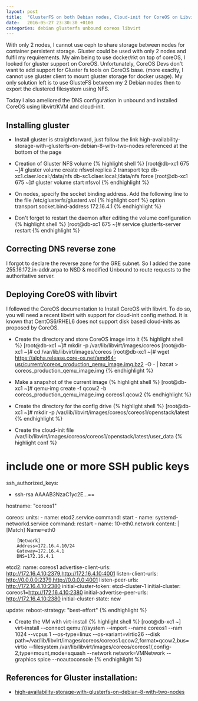 ```yaml
---
layout: post
title:  "GlusterFS on both Debian nodes, Cloud-init for CoreOS on Libvirt"
date:   2016-05-27 23:30:30 +0100
categories: debian glusterfs unbound coreos libvirt
---
```


With only 2 nodes, I cannot use ceph to share storage between nodes for container persistent storage. Gluster could be used with only 2 nodes and fulfil my requirements. My aim being to use docker/rkt on top of coreOS, I looked for gluster support on CoreOS. Unfortunately, CoreOS Devs don't want to add support for Gluster fs tools on CoreOS base. (more exaclty, I cannot use gluster client to mount gluster storage for docker usage). My only solution left is to use GlusteFS between my 2 Debian nodes then to export the clustered filesystem using NFS.

Today I also ameliored the DNS configuration in unbound and installed CoreOS using libvirt/KVM and cloud-init.

## Installing gluster
- Install gluster is straightforward, just follow the link high-availability-storage-with-glusterfs-on-debian-8-with-two-nodes referenced at the bottom of the page

- Creation of Gluster NFS volume
{% highlight shell %}
[root@db-xc1 675 ~]# gluster volume create nfsvol replica 2 transport tcp db-xc1.claer.local:/data/nfs db-sc1.claer.local:/data/nfs force
[root@db-xc1 675 ~]# gluster volume start  nfsvol
{% endhighlight %}

- On nodes, specify the socket binding address. Add the following line to the file /etc/glusterfs/glusterd.vol
{% highlight conf %}
option transport.socket.bind-address 172.16.4.1
{% endhighlight %}

- Don't forget to restart the daemon after editing the volume configuration
{% highlight shell %}
[root@db-xc1 675 ~]# service glusterfs-server restart
{% endhighlight %}

## Correcting DNS reverse zone
I forgot to declare the reverse zone for the GRE subnet. So I added the zone 255.16.172.in-addr.arpa to NSD & modified Unbound to route requests to the authoritative server.

## Deploying CoreOS with libvirt
I followed the CoreOS documentation to Install CoreOS with libvirt. To do so, you will need a recent libvirt with support for cloud-init config method. It is known that CentOS6/RHEL6 does not support disk based cloud-inits as proposed by CoreOS.

- Create the directory and store CoreOS image into it
{% highlight shell %}
[root@db-xc1 ~]# mkdir -p /var/lib/libvirt/images/coreos
[root@db-xc1 ~]# cd /var/lib/libvirt/images/coreos
[root@db-xc1 ~]# wget https://alpha.release.core-os.net/amd64-usr/current/coreos_production_qemu_image.img.bz2 -O - | bzcat > coreos_production_qemu_image.img
{% endhighlight %}

- Make a snapshot of the current image
{% highlight shell %}
[root@db-xc1 ~]# qemu-img create -f qcow2 -b coreos_production_qemu_image.img coreos1.qcow2
{% endhighlight %}

- Create the directory for the config drive
{% highlight shell %}
[root@db-xc1 ~]# mkdir -p /var/lib/libvirt/images/coreos/coreos1/openstack/latest
{% endhighlight %}

- Create the cloud-init file /var/lib/libvirt/images/coreos/coreos1/openstack/latest/user_data
{% highlight conf %}
# include one or more SSH public keys
ssh_authorized_keys:
  - ssh-rsa AAAAB3NzaC1yc2E...==

hostname: "coreos1"

coreos:
  units:
    - name: etcd2.service
      command: start
    - name:  systemd-networkd.service
      command: restart
    - name: 10-eth0.network
      content: |
        [Match]
        Name=eth0

        [Network]
        Address=172.16.4.10/24
        Gateway=172.16.4.1
        DNS=172.16.4.1

  etcd2:
    name: coreos1
    advertise-client-urls: http://172.16.4.10:2379,http://172.16.4.10:4001
    listen-client-urls: http://0.0.0.0:2379,http://0.0.0.0:4001
    listen-peer-urls: http://172.16.4.10:2380
    initial-cluster-token: etcd-cluster-1
    initial-cluster: coreos1=http://172.16.4.10:2380
    initial-advertise-peer-urls: http://172.16.4.10:2380
    initial-cluster-state: new

  update:
    reboot-strategy: "best-effort"
{% endhighlight %}

- Create the VM with virt-install
{% highlight shell %}
[root@db-xc1 ~] virt-install --connect qemu:///system --import --name coreos1 --ram 1024 --vcpus 1 --os-type=linux --os-variant=virtio26 --disk path=/var/lib/libvirt/images/coreos/coreos1.qcow2,format=qcow2,bus=virtio --filesystem /var/lib/libvirt/images/coreos/coreos1/,config-2,type=mount,mode=squash --network network=VMNetwork --graphics spice --noautoconsole
{% endhighlight %}


## References for Gluster installation:

* [high-availability-storage-with-glusterfs-on-debian-8-with-two-nodes](https://www.howtoforge.com/tutorial/high-availability-storage-with-glusterfs-on-debian-8-with-two-nodes/)

